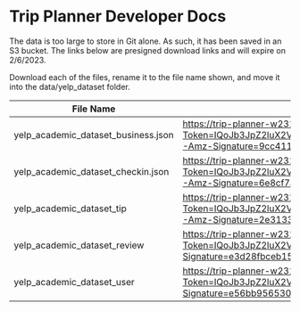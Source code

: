 # Trip Planner Developer Docs

The data is too large to store in Git alone. As such, it has been saved in an S3 bucket. The links below are presigned download links and will expire on 2/6/2023. 

Download each of the files, rename it to the file name shown, and move it into the data/yelp_dataset folder. 

| File Name | Link |
| --- | --- |
| yelp_academic_dataset_business.json| https://trip-planner-w231-data.s3.us-west-2.amazonaws.com/yelp_dataset/yelp_academic_dataset_business.json?X-Amz-Algorithm=AWS4-HMAC-SHA256&X-Amz-Credential=ASIARXNEDZBCQGXC7BPK%2F20230130%2Fus-west-2%2Fs3%2Faws4_request&X-Amz-Date=20230130T225723Z&X-Amz-Expires=604800&X-Amz-SignedHeaders=host&X-Amz-Security-Token=IQoJb3JpZ2luX2VjEB8aCXVzLXdlc3QtMiJIMEYCIQCa2H4pzORGCocLRMJ%2BDI7zOCdfyA1uDwmcmfkoZkwvxwIhAJwaDl6mGzVWvwvfAz2wTUtzGlliAAwJi5tLx0Ut%2Fw0IKvsCCJj%2F%2F%2F%2F%2F%2F%2F%2F%2F%2FwEQABoMMTE4OTkyNjUyMzU3Igx9Ul8mNhSbvsXNWawqzwKe3qlR9SmWFlFFcP0oEIWB2aRyseCmscvrWI%2BbJmDvQQgDPdEYZMcxv%2F9l%2FAGRDAEr4dp0vR1CSdKKm9dtc9iwRX%2Fr68zmR9wCFtk7pbdT5crs0bvZYIJaECdhWz3ohpCvJlk0LzlP0DhbLlA1j1KJSNSGKxHtjbQaLXxaUlQzT6VTDIFoaAh2LN6ZiLRQU%2BHQf9ZOdoBrpZ8zPf4PfrK3wFhL6mEc25jqIvyvdWpuedGVvKaRVzjCIXUhgx1daXyk1K7Cbh%2Fv%2FqAgHEzjxKWFpzfeiZRIl7cxoyut9DcV9Cd5w%2F0R9fD%2FT2ItUsL%2FRyP9iew646AMTqe4UuIfso5yYaXSnlWQ54Xy7bmDUVnsbBFdLHJCd%2BuQVtr%2FosZvFJeKmjfZMk%2Fs91ij4oWVNSRmInfVPiklRoIMDFdt9BxxuA4gNm0d9Cr49%2FW8IIrwazCQ%2FN%2BeBjqyAjmFp%2FOALcTvLgB8MEF6hcREch9nSsBtaPsYw5zuid86T0p2G3eUGkWR0v%2BGIQ098MPcNp7%2FaOzc%2FtXTmI%2BX%2BfCQKUXvTTF0lylQ9P%2B%2BzyfCwLgy8VSz5wE1RbKr6UfBiS1O1kNJJZv%2FSH%2B%2Bv0hdFQt4qGx3irMD%2Fo6SiSIzTSSttaOdFdJRpQI9IBKtsDK1N5DIJyZa64KXqd6WzbntHp7tjGIZePIbE53kVlMfqQkZE5OzbgF2V3%2BAyWNjo7mrHvIISZ4IWfzFJIbspQ8WnjwYJbfSMQa25tafhG8J%2BZjt2kHl93Kz%2BiSWPAUi2TxYTs0Tf4ija7C9Gs8M%2BL3CkwfryLksdlRF%2BT434se%2FHetusN1rlMetc2lAsQd9gszzlV4AMMZ6pW4IAg%2FiO%2FX4yAvZ%2FQ%3D%3D&X-Amz-Signature=9cc4113a579217c06511d4f7adaf6cdafa3d7471ae0b2684710994197a8471bb |
| yelp_academic_dataset_checkin.json | https://trip-planner-w231-data.s3.us-west-2.amazonaws.com/yelp_dataset/yelp_academic_dataset_checkin.json?X-Amz-Algorithm=AWS4-HMAC-SHA256&X-Amz-Credential=ASIARXNEDZBCQGXC7BPK%2F20230130%2Fus-west-2%2Fs3%2Faws4_request&X-Amz-Date=20230130T225911Z&X-Amz-Expires=604800&X-Amz-SignedHeaders=host&X-Amz-Security-Token=IQoJb3JpZ2luX2VjEB8aCXVzLXdlc3QtMiJIMEYCIQCa2H4pzORGCocLRMJ%2BDI7zOCdfyA1uDwmcmfkoZkwvxwIhAJwaDl6mGzVWvwvfAz2wTUtzGlliAAwJi5tLx0Ut%2Fw0IKvsCCJj%2F%2F%2F%2F%2F%2F%2F%2F%2F%2FwEQABoMMTE4OTkyNjUyMzU3Igx9Ul8mNhSbvsXNWawqzwKe3qlR9SmWFlFFcP0oEIWB2aRyseCmscvrWI%2BbJmDvQQgDPdEYZMcxv%2F9l%2FAGRDAEr4dp0vR1CSdKKm9dtc9iwRX%2Fr68zmR9wCFtk7pbdT5crs0bvZYIJaECdhWz3ohpCvJlk0LzlP0DhbLlA1j1KJSNSGKxHtjbQaLXxaUlQzT6VTDIFoaAh2LN6ZiLRQU%2BHQf9ZOdoBrpZ8zPf4PfrK3wFhL6mEc25jqIvyvdWpuedGVvKaRVzjCIXUhgx1daXyk1K7Cbh%2Fv%2FqAgHEzjxKWFpzfeiZRIl7cxoyut9DcV9Cd5w%2F0R9fD%2FT2ItUsL%2FRyP9iew646AMTqe4UuIfso5yYaXSnlWQ54Xy7bmDUVnsbBFdLHJCd%2BuQVtr%2FosZvFJeKmjfZMk%2Fs91ij4oWVNSRmInfVPiklRoIMDFdt9BxxuA4gNm0d9Cr49%2FW8IIrwazCQ%2FN%2BeBjqyAjmFp%2FOALcTvLgB8MEF6hcREch9nSsBtaPsYw5zuid86T0p2G3eUGkWR0v%2BGIQ098MPcNp7%2FaOzc%2FtXTmI%2BX%2BfCQKUXvTTF0lylQ9P%2B%2BzyfCwLgy8VSz5wE1RbKr6UfBiS1O1kNJJZv%2FSH%2B%2Bv0hdFQt4qGx3irMD%2Fo6SiSIzTSSttaOdFdJRpQI9IBKtsDK1N5DIJyZa64KXqd6WzbntHp7tjGIZePIbE53kVlMfqQkZE5OzbgF2V3%2BAyWNjo7mrHvIISZ4IWfzFJIbspQ8WnjwYJbfSMQa25tafhG8J%2BZjt2kHl93Kz%2BiSWPAUi2TxYTs0Tf4ija7C9Gs8M%2BL3CkwfryLksdlRF%2BT434se%2FHetusN1rlMetc2lAsQd9gszzlV4AMMZ6pW4IAg%2FiO%2FX4yAvZ%2FQ%3D%3D&X-Amz-Signature=6e8cf7a0988a41fcc9af8ad215f7bbe27923688043542c5a79b0225be1250f61 |
| yelp_academic_dataset_tip | https://trip-planner-w231-data.s3.us-west-2.amazonaws.com/yelp_dataset/yelp_academic_dataset_tip.json?X-Amz-Algorithm=AWS4-HMAC-SHA256&X-Amz-Credential=ASIARXNEDZBCQGXC7BPK%2F20230130%2Fus-west-2%2Fs3%2Faws4_request&X-Amz-Date=20230130T230719Z&X-Amz-Expires=604800&X-Amz-SignedHeaders=host&X-Amz-Security-Token=IQoJb3JpZ2luX2VjEB8aCXVzLXdlc3QtMiJIMEYCIQCa2H4pzORGCocLRMJ%2BDI7zOCdfyA1uDwmcmfkoZkwvxwIhAJwaDl6mGzVWvwvfAz2wTUtzGlliAAwJi5tLx0Ut%2Fw0IKvsCCJj%2F%2F%2F%2F%2F%2F%2F%2F%2F%2FwEQABoMMTE4OTkyNjUyMzU3Igx9Ul8mNhSbvsXNWawqzwKe3qlR9SmWFlFFcP0oEIWB2aRyseCmscvrWI%2BbJmDvQQgDPdEYZMcxv%2F9l%2FAGRDAEr4dp0vR1CSdKKm9dtc9iwRX%2Fr68zmR9wCFtk7pbdT5crs0bvZYIJaECdhWz3ohpCvJlk0LzlP0DhbLlA1j1KJSNSGKxHtjbQaLXxaUlQzT6VTDIFoaAh2LN6ZiLRQU%2BHQf9ZOdoBrpZ8zPf4PfrK3wFhL6mEc25jqIvyvdWpuedGVvKaRVzjCIXUhgx1daXyk1K7Cbh%2Fv%2FqAgHEzjxKWFpzfeiZRIl7cxoyut9DcV9Cd5w%2F0R9fD%2FT2ItUsL%2FRyP9iew646AMTqe4UuIfso5yYaXSnlWQ54Xy7bmDUVnsbBFdLHJCd%2BuQVtr%2FosZvFJeKmjfZMk%2Fs91ij4oWVNSRmInfVPiklRoIMDFdt9BxxuA4gNm0d9Cr49%2FW8IIrwazCQ%2FN%2BeBjqyAjmFp%2FOALcTvLgB8MEF6hcREch9nSsBtaPsYw5zuid86T0p2G3eUGkWR0v%2BGIQ098MPcNp7%2FaOzc%2FtXTmI%2BX%2BfCQKUXvTTF0lylQ9P%2B%2BzyfCwLgy8VSz5wE1RbKr6UfBiS1O1kNJJZv%2FSH%2B%2Bv0hdFQt4qGx3irMD%2Fo6SiSIzTSSttaOdFdJRpQI9IBKtsDK1N5DIJyZa64KXqd6WzbntHp7tjGIZePIbE53kVlMfqQkZE5OzbgF2V3%2BAyWNjo7mrHvIISZ4IWfzFJIbspQ8WnjwYJbfSMQa25tafhG8J%2BZjt2kHl93Kz%2BiSWPAUi2TxYTs0Tf4ija7C9Gs8M%2BL3CkwfryLksdlRF%2BT434se%2FHetusN1rlMetc2lAsQd9gszzlV4AMMZ6pW4IAg%2FiO%2FX4yAvZ%2FQ%3D%3D&X-Amz-Signature=2e3133278e17a199ca6297d433d5a18255cae7a854a5e11cad43e7312ef7b9b8
| yelp_academic_dataset_review | https://trip-planner-w231-data.s3.us-west-2.amazonaws.com/yelp_dataset/yelp_academic_dataset_review.json?X-Amz-Algorithm=AWS4-HMAC-SHA256&X-Amz-Credential=ASIARXNEDZBCSJUHHD42%2F20230131%2Fus-west-2%2Fs3%2Faws4_request&X-Amz-Date=20230131T001936Z&X-Amz-Expires=604800&X-Amz-SignedHeaders=host&X-Amz-Security-Token=IQoJb3JpZ2luX2VjECEaCXVzLXdlc3QtMiJHMEUCIQDofi1DWU4o0WPrMyGv79u%2F4G0qWGm7axOgDb5Q4A4BKwIgZRmFuCdjfYKDaWtYv3GuJco8LOnU0H3iFnBB1LljMKAq%2BwIImf%2F%2F%2F%2F%2F%2F%2F%2F%2F%2FARAAGgwxMTg5OTI2NTIzNTciDGFd9iDkSANsjNuByyrPAjCQ9fyMvCkxua04hdbWTDbybKKgQMufjxl6Pwy%2FhmKHjxnQ020IZyVnSLizQZ%2BdQwrFv3upd1lVA0m4t%2FW5uKjjnc2j0xxlcWZDJATJ7ipr1JaLrWLH%2BplJkCIUOyvj5kSpfyljkbHwneOx%2FEmrxnuEeCa%2Fdbup%2F5xCfg%2FG62ZfCmrxf9WeKOIdxOecmLzmicCAlWTWfznA%2F8%2BeaSMth6Ru4Fs2OD0ExCj6U5DBpqfYfkhpVe5dZ9zOla2zGd%2BD7IrTwNkJIR8tZcSeUA4a7Z6zec2HOWvdqTrPnSdJNqitgWDjzRjJ2qm9EfoKsVCzJ%2BMuuyvBgGO0cAC4cJ5l0EXwv9lO%2BMfy58pDfaNVYqeg3SpA7PXVdLlYBaW5N2BBn11AqXEeCutf%2Fp6CEh9uv65KNnJj4Jbg259kuJjN7OBDxQToOhucF%2FiaSb4Str1OMJD8354GOrMCm4XGxk0yDde%2Bcm%2FGbbNGnH3di3FFWiVKJsbnQ6MEsx4PfPK%2BDeP%2FXLcwnxApQjuo2SK0LNvYTcqbmcsGW60EBwy9nRP%2BM3VjXH%2BrzxGqMMbqpfzf5%2FJombuGHHz%2Fqeyslt10yTJswxqymy1kzpim5dToYQDveo%2Fl2Qic9rsWv0ROCiCIPTWXUuDp14cDqrKmTPqw4Qe0u94cWWMieqY1os%2FCvNWuoagF5QFy6cs3fEiglhjqFnbRZ5QlxYjE4%2B5EjU1BYN6i%2BlIKRXbNnNWi7hUVj8NydsD69OqggmBkBdZVVsNo0Dvikpm9NUp38%2FFxBh7H3JRdFuq8m9MLJdl3zT9r3qRZl9B5Qdg3wqutQRrL4BNW11BEyriDmFnkyKr3CsYOkXO6NjJUWX0Fqiu5ncgFzw%3D%3D&X-Amz-Signature=e3d28fbceb15670f59ace1756169581b335aac93d2a1386150ef0612ff951500 | 
| yelp_academic_dataset_user| https://trip-planner-w231-data.s3.us-west-2.amazonaws.com/yelp_dataset/yelp_academic_dataset_user.json?X-Amz-Algorithm=AWS4-HMAC-SHA256&X-Amz-Credential=ASIARXNEDZBCSJUHHD42%2F20230131%2Fus-west-2%2Fs3%2Faws4_request&X-Amz-Date=20230131T002012Z&X-Amz-Expires=604800&X-Amz-SignedHeaders=host&X-Amz-Security-Token=IQoJb3JpZ2luX2VjECEaCXVzLXdlc3QtMiJHMEUCIQDofi1DWU4o0WPrMyGv79u%2F4G0qWGm7axOgDb5Q4A4BKwIgZRmFuCdjfYKDaWtYv3GuJco8LOnU0H3iFnBB1LljMKAq%2BwIImf%2F%2F%2F%2F%2F%2F%2F%2F%2F%2FARAAGgwxMTg5OTI2NTIzNTciDGFd9iDkSANsjNuByyrPAjCQ9fyMvCkxua04hdbWTDbybKKgQMufjxl6Pwy%2FhmKHjxnQ020IZyVnSLizQZ%2BdQwrFv3upd1lVA0m4t%2FW5uKjjnc2j0xxlcWZDJATJ7ipr1JaLrWLH%2BplJkCIUOyvj5kSpfyljkbHwneOx%2FEmrxnuEeCa%2Fdbup%2F5xCfg%2FG62ZfCmrxf9WeKOIdxOecmLzmicCAlWTWfznA%2F8%2BeaSMth6Ru4Fs2OD0ExCj6U5DBpqfYfkhpVe5dZ9zOla2zGd%2BD7IrTwNkJIR8tZcSeUA4a7Z6zec2HOWvdqTrPnSdJNqitgWDjzRjJ2qm9EfoKsVCzJ%2BMuuyvBgGO0cAC4cJ5l0EXwv9lO%2BMfy58pDfaNVYqeg3SpA7PXVdLlYBaW5N2BBn11AqXEeCutf%2Fp6CEh9uv65KNnJj4Jbg259kuJjN7OBDxQToOhucF%2FiaSb4Str1OMJD8354GOrMCm4XGxk0yDde%2Bcm%2FGbbNGnH3di3FFWiVKJsbnQ6MEsx4PfPK%2BDeP%2FXLcwnxApQjuo2SK0LNvYTcqbmcsGW60EBwy9nRP%2BM3VjXH%2BrzxGqMMbqpfzf5%2FJombuGHHz%2Fqeyslt10yTJswxqymy1kzpim5dToYQDveo%2Fl2Qic9rsWv0ROCiCIPTWXUuDp14cDqrKmTPqw4Qe0u94cWWMieqY1os%2FCvNWuoagF5QFy6cs3fEiglhjqFnbRZ5QlxYjE4%2B5EjU1BYN6i%2BlIKRXbNnNWi7hUVj8NydsD69OqggmBkBdZVVsNo0Dvikpm9NUp38%2FFxBh7H3JRdFuq8m9MLJdl3zT9r3qRZl9B5Qdg3wqutQRrL4BNW11BEyriDmFnkyKr3CsYOkXO6NjJUWX0Fqiu5ncgFzw%3D%3D&X-Amz-Signature=e56bb9565302d119688fc7706c53f0ccf2b5ce5415f48ade72e3147c96737905 |